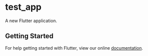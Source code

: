 # test_app

A new Flutter application.

## Getting Started

For help getting started with Flutter, view our online
[documentation](https://flutter.io/).

